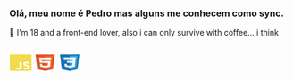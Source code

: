 

<h3>Olá, meu nome é Pedro mas alguns me conhecem como sync.</h3>
<p>
  🧔 I'm 18 and a front-end lover, also i can only survive with coffee... i think<br/>
</p>

<div style="display: inline_block"><br>
  <img align="center" alt="sync_js" height="30" width="40" src="https://raw.githubusercontent.com/devicons/devicon/master/icons/javascript/javascript-plain.svg">
  <img align="center" alt="sync_html" height="30" width="40" src="https://raw.githubusercontent.com/devicons/devicon/master/icons/html5/html5-original.svg">
  <img align="center" alt="sync_css" height="30" width="40" src="https://raw.githubusercontent.com/devicons/devicon/master/icons/css3/css3-original.svg">
</div>
  

 
